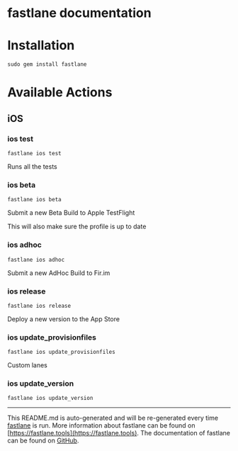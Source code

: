 fastlane documentation
================
# Installation
```
sudo gem install fastlane
```
# Available Actions
## iOS
### ios test
```
fastlane ios test
```
Runs all the tests
### ios beta
```
fastlane ios beta
```
Submit a new Beta Build to Apple TestFlight

This will also make sure the profile is up to date
### ios adhoc
```
fastlane ios adhoc
```
Submit a new AdHoc Build to Fir.im
### ios release
```
fastlane ios release
```
Deploy a new version to the App Store
### ios update_provisionfiles
```
fastlane ios update_provisionfiles
```
Custom lanes
### ios update_version
```
fastlane ios update_version
```


----

This README.md is auto-generated and will be re-generated every time [fastlane](https://fastlane.tools) is run.
More information about fastlane can be found on [https://fastlane.tools](https://fastlane.tools).
The documentation of fastlane can be found on [GitHub](https://github.com/fastlane/fastlane/tree/master/fastlane).
